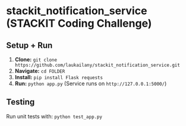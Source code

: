 # stackit_notification_service (STACKIT Coding Challenge)

## Setup + Run

1.  **Clone:** `git clone https://github.com/laukailany/stackit_notification_service.git`
2.  **Navigate:** `cd FOLDER`
3.  **Install:** `pip install Flask requests`
4.  **Run:** `python app.py` (Service runs on `http://127.0.0.1:5000/`)

## Testing

Run unit tests with:
`python test_app.py`

